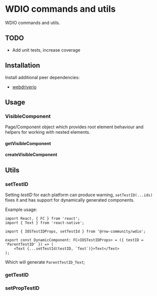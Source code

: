 # WDIO commands and utils

WDIO commands and utils.

## TODO

-   Add unit tests, increase coverage

## Installation

Install additional peer dependencies:

-   [webdriverio](https://github.com/webdriverio/webdriverio)

## Usage

### VisibleComponent

Page/Component object which provides root element behaviour and helpers for working with nested elements.

#### getVisibleComponent

#### createVisibleComponent

## Utils

### setTestID

Setting _testID_ for each platform can produce warning, `setTestID(...ids)` fixes it and has support for dynamically
generated components.

Example usage:

```tsx
import React, { FC } from 'react';
import { Text } from 'react-native';

import { IOSTestIDProps, setTestId } from '@rnw-community/wdio';

export const DynamicComponent: FC<IOSTestIDProps> = ({ testID = 'ParentTestID' }) => (
    <Text {...setTestId(testID, `Text`)}>Text</Text>
);
```

Which will generate `ParentTestID_Text`;

### getTestID

### setPropTestID
